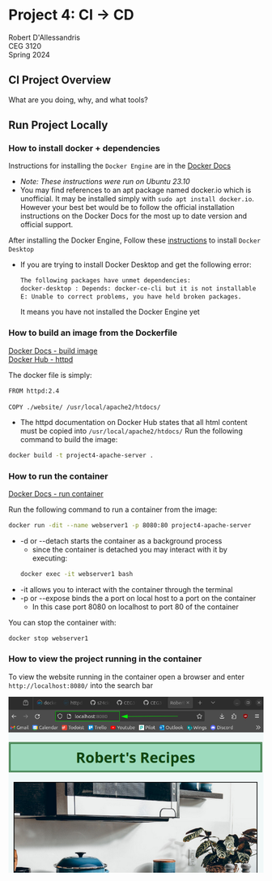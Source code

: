 # Project 4: CI -> CD  
Robert D'Allessandris  
CEG 3120  
Spring 2024  

## CI Project Overview 
  
What are you doing, why, and what tools?  

## Run Project Locally  
  
### How to install docker + dependencies  

Instructions for installing the `Docker Engine` are in the [Docker Docs](https://docs.docker.com/engine/install/ubuntu/#install-using-the-repository)
- *Note: These instructions were run on Ubuntu 23.10*
- You may find references to an apt package named docker.io which is unofficial. It may be installed simply with `sudo apt install docker.io`. However your best bet would be to follow the official installation instructions on the Docker Docs for the most up to date version and official support.


After installing the Docker Engine, Follow these [instructions](https://docs.docker.com/desktop/install/ubuntu/) to install `Docker Desktop`
- If you are trying to install Docker Desktop and get the following error:
    ```
    The following packages have unmet dependencies:
    docker-desktop : Depends: docker-ce-cli but it is not installable
    E: Unable to correct problems, you have held broken packages.
    ```
    It means you have not installed the Docker Engine yet  
### How to build an image from the Dockerfile

[Docker Docs - build image](https://docs.docker.com/reference/cli/docker/image/build/)  
[Docker Hub - httpd](https://hub.docker.com/_/httpd)

The docker file is simply:
```docker
FROM httpd:2.4

COPY ./website/ /usr/local/apache2/htdocs/
```
- The httpd documentation on Docker Hub states that all html content must be copied into `/usr/local/apache2/htdocs/`
Run the following command to build the image: 
```bash
docker build -t project4-apache-server .
```
  
### How to run the container  

[Docker Docs - run container](https://docs.docker.com/reference/cli/docker/container/run/)  

Run the following command to run a container from the image:
```bash
docker run -dit --name webserver1 -p 8080:80 project4-apache-server
```
- -d or --detach starts the container as a background process
    - since the container is detached you may interact with it by executing: 
    ```bash
    docker exec -it webserver1 bash
    ```
- -it allows you to interact with the container through the terminal
- -p or --expose binds the a port on local host to a port on the container
    - In this case port 8080 on localhost to port 80 of the container

You can stop the container with:
```bash
docker stop webserver1
```

### How to view the project running in the container

To view the website running in the container open a browser and enter `http://localhost:8080/` into the search bar  
  

![Browser showing the container serving web content on port 8080](./img/container_in_browser.png)
